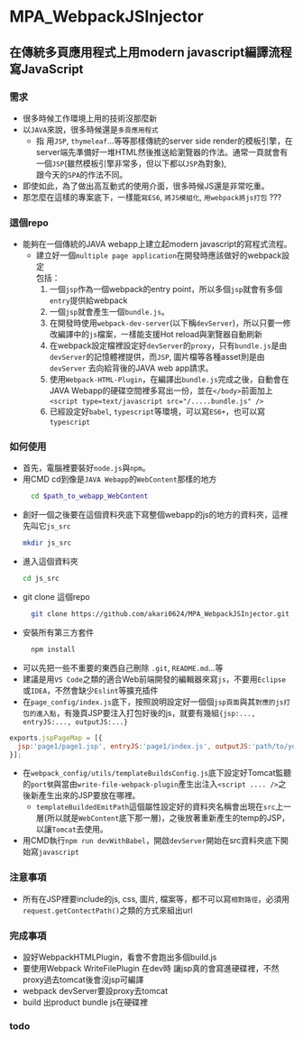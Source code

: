 # MPA_WebpackJSInjector

## 在傳統多頁應用程式上用modern javascript編譯流程寫JavaScript

### 需求
- 很多時候工作環境上用的技術沒那麼新
- 以`JAVA`來說，很多時候還是`多頁應用程式`
  - 指 用`JSP`, `thymeleaf`...等等那樣傳統的server side render的模板引擎，在  
    server端先準備好一堆HTML然後推送給瀏覽器的作法。通常一頁就會有一個`JSP`(雖然模板引擎非常多，但以下都以`JSP`為對象),  
    跟今天的`SPA`的作法不同。
- 即使如此，為了做出高互動式的使用介面，很多時候JS還是非常吃重。    
- 那怎麼在這樣的專案底下，一樣能`寫ES6`, `將JS模組化`, `用webpack將js打包` ???  

### 這個repo
- 能夠在一個傳統的JAVA webapp上建立起modern javascript的寫程式流程。
  - 建立好一個`multiple page application`在開發時應該做好的webpack設定  
  包括：
    1. 一個`jsp`作為一個webpack的entry point，所以多個`jsp`就會有多個`entry`提供給webpack
    2. 一個`jsp`就會產生一個`bundle.js`。
    3. 在開發時使用`webpack-dev-server`(以下稱`devServer`)，所以只要一修改編譯中的`js`檔案，一樣能支援Hot reload與瀏覽器自動刷新
    4. 在webpack設定檔裡設定好`devServer`的`proxy`，只有`bundle.js`是由`devServer`的記憶體裡提供，而`JSP`, 圖片檔等各種asset則是由`devServer` 去向給背後的JAVA web app請求。
    5. 使用`Webpack-HTML-Plugin`，在編譯出`bundle.js`完成之後，自動會在JAVA Webapp的硬碟空間裡多寫出一份，並在`</body>`前面加上`<script type=text/javascript src="/.....bundle.js" />`
    6. 已經設定好`babel`, `typescript`等環境，可以寫`ES6+`，也可以寫`typescript`

### 如何使用
- 首先，電腦裡要裝好`node.js`與`npm`。
- 用CMD cd到像是`JAVA Webapp`的`WebContent`那樣的地方
  ``` sh
    cd $path_to_webapp_WebContent
  ```
- 創好一個之後要在這個資料夾底下寫整個webapp的js的地方的資料夾，這裡先叫它`js_src`
  ``` sh 
  mkdir js_src
  ```  
- 進入這個資料夾
  ``` sh
  cd js_src
  ```  
- git clone 這個repo
  ``` sh
    git clone https://github.com/akari0624/MPA_WebpackJSInjector.git
  ```
- 安裝所有第三方套件
  ``` sh
    npm install
  ```
- 可以先把一些不重要的東西自己刪除 `.git`, `README.md`...等
- 建議是用`VS Code`之類的適合Web前端開發的編輯器來寫`js`，不要用`Eclipse`或`IDEA`，不然會缺少`Eslint`等擴充插件
- 在`page_config/index.js`底下，按照說明設定好一個個`jsp頁面`與其`對應的js打包的進入點`，有幾頁JSP要注入打包好後的js，就要有幾組`{jsp:..., entryJS:..., outputJS:...}`
``` javascript
exports.jspPageMap = [{
  jsp:'page1/page1.jsp', entryJS:'page1/index.js', outputJS:'path/to/your/jsdir' 
}];
```
- 在`webpack_config/utils/templateBuildsConfig.js`底下設定好Tomcat監聽的`port號`與當由`write-file-webpack-plugin`產生出注入`<script .... />`之後新產生出來的JSP要放在哪裡。
  - `templateBuildedEmitPath`這個屬性設定好的資料夾名稱會出現在`src`上一層(所以就是`WebContent`底下那一層)，之後放著重新產生的temp的JSP，以讓`Tomcat`去使用。
- 用CMD執行`npm run devWithBabel`，開啟`devServer`開始在src資料夾底下開始寫`javascript`

### 注意事項
- 所有在JSP裡要include的js, css, 圖片, 檔案等，都不可以寫`相對路徑`，必須用`request.getContectPath()`之類的方式來組出url


### 完成事項
-  設好WebpackHTMLPlugin，看會不會跑出多個build.js
- 要使用Webpack  WriteFilePlugin 在dev時 讓jsp真的會寫進硬碟裡，不然proxy過去tomcat後會沒jsp可編譯
- webpack devServer要設proxy去tomcat
- build 出product bundle js在硬碟裡

###  todo
